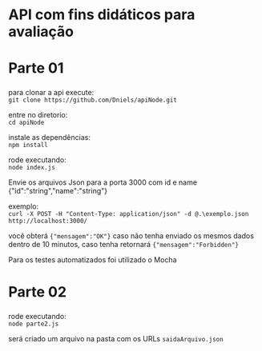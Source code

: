 # API com fins didáticos para avaliação <h1>

# Parte 01 <h3>

para clonar a api execute:    
`git clone https://github.com/Dniels/apiNode.git` 


entre no diretorio:    
`cd apiNode`


instale as dependências:    
`npm install`


rode executando:    
`node index.js`


Envie os arquivos Json para a porta 3000 com id e name {"id":"string","name":"string"}

exemplo:  
`curl -X POST -H "Content-Type: application/json" -d @.\exemplo.json http://localhost:3000/`

você obterá ` {"mensagem":"OK"} ` caso não tenha enviado os mesmos dados dentro de 10 minutos, caso tenha retornará ` {"mensagem":"Forbidden"} ` 

 Para os testes automatizados foi utilizado o Mocha

 # Parte 02 <h3>

 rode executando:    
`node parte2.js`

será criado um arquivo na pasta com os URLs `saidaArquivo.json`

